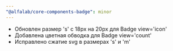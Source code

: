 ```yaml
---
"@alfalab/core-components-badge": minor
---
```


- Обновлен размер 's' c 18px на 20px для Badge view='icon'
- Добавлена цветная обводка для Badge view='count'
- Исправлено сжатие svg в размерах 's' и 'm'
